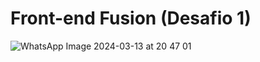 # Front-end Fusion (Desafio 1)

![WhatsApp Image 2024-03-13 at 20 47 01](https://github.com/luizcarlos001/FrontFusion-Desafio-1/assets/146375880/9f963276-61ec-4338-8843-885f46ea9830)
